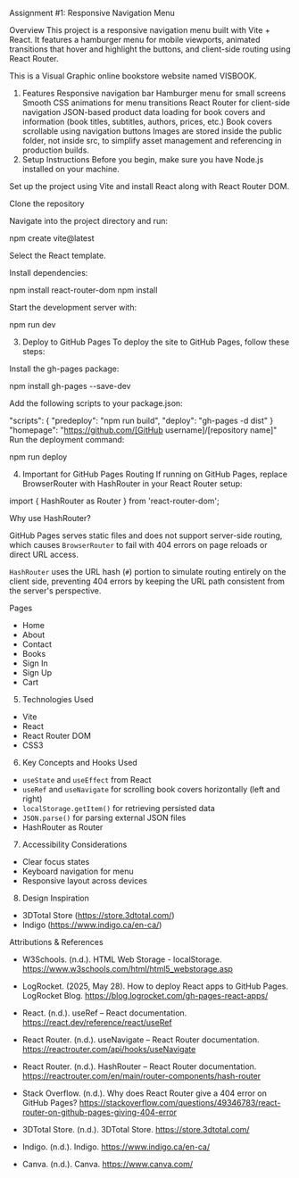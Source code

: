 Assignment #1: Responsive Navigation Menu

Overview
This project is a responsive navigation menu built with Vite + React. It features a hamburger menu for mobile viewports, animated transitions that hover and highlight the buttons, and client-side routing using React Router.

This is a Visual Graphic online bookstore website named VISBOOK.

1) Features
Responsive navigation bar
Hamburger menu for small screens
Smooth CSS animations for menu transitions
React Router for client-side navigation
JSON-based product data loading for book covers and information (book titles, subtitles, authors, prices, etc.)
Book covers scrollable using navigation buttons
Images are stored inside the public folder, not inside src, to simplify asset management and referencing in production builds.
2) Setup Instructions
Before you begin, make sure you have Node.js installed on your machine.

Set up the project using Vite and install React along with React Router DOM.

Clone the repository

Navigate into the project directory and run:

npm create vite@latest

Select the React template.

Install dependencies:

npm install react-router-dom npm install

Start the development server with:

npm run dev

3) Deploy to GitHub Pages
To deploy the site to GitHub Pages, follow these steps:

Install the gh-pages package:

npm install gh-pages --save-dev

Add the following scripts to your package.json:

"scripts": {
  "predeploy": "npm run build",
  "deploy": "gh-pages -d dist"
}
"homepage": "https://github.com/[GitHub username]/[repository name]"
Run the deployment command:

npm run deploy

4) Important for GitHub Pages Routing
If running on GitHub Pages, replace BrowserRouter with HashRouter in your React Router setup:

import { HashRouter as Router } from 'react-router-dom';


Why use HashRouter?

GitHub Pages serves static files and does not support server-side routing, which causes `BrowserRouter`
to fail with 404 errors on page reloads or direct URL access.

`HashRouter` uses the URL hash (`#`) portion to simulate routing entirely on the client side,
preventing 404 errors by keeping the URL path consistent from the server's perspective.


Pages
- Home
- About
- Contact
- Books
- Sign In
- Sign Up
- Cart

 5) Technologies Used

- Vite
- React
- React Router DOM
- CSS3

6) Key Concepts and Hooks Used

- `useState` and `useEffect` from React
- `useRef` and `useNavigate` for scrolling book covers horizontally (left and right)
- `localStorage.getItem()` for retrieving persisted data
- `JSON.parse()` for parsing external JSON files
- HashRouter as Router

7) Accessibility Considerations

- Clear focus states
- Keyboard navigation for menu
- Responsive layout across devices

8) Design Inspiration

- 3DTotal Store (https://store.3dtotal.com/)
- Indigo (https://www.indigo.ca/en-ca/)

 Attributions & References

- W3Schools. (n.d.). HTML Web Storage - localStorage. https://www.w3schools.com/html/html5_webstorage.asp

- LogRocket. (2025, May 28). How to deploy React apps to GitHub Pages.
  LogRocket Blog. https://blog.logrocket.com/gh-pages-react-apps/

- React. (n.d.). useRef – React documentation. https://react.dev/reference/react/useRef

- React Router. (n.d.). useNavigate – React Router documentation.
  https://reactrouter.com/api/hooks/useNavigate

- React Router. (n.d.). HashRouter – React Router documentation.
  https://reactrouter.com/en/main/router-components/hash-router

- Stack Overflow. (n.d.). Why does React Router give a 404 error on GitHub Pages?
  https://stackoverflow.com/questions/49346783/react-router-on-github-pages-giving-404-error

- 3DTotal Store. (n.d.). 3DTotal Store. https://store.3dtotal.com/

- Indigo. (n.d.). Indigo. https://www.indigo.ca/en-ca/

- Canva. (n.d.). Canva. https://www.canva.com/
